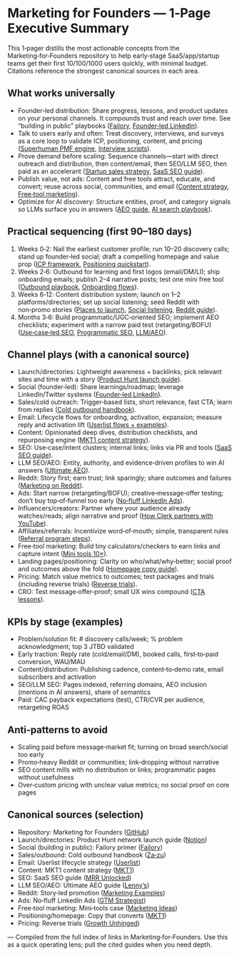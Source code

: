 # Marketing for Founders — 1‑Page Executive Summary

This 1‑pager distills the most actionable concepts from the Marketing‑for‑Founders repository to help early‑stage SaaS/app/startup teams get their first 10/100/1000 users quickly, with minimal budget. Citations reference the strongest canonical sources in each area.

## What works universally
- Founder‑led distribution: Share progress, lessons, and product updates on your personal channels. It compounds trust and reach over time. See “building in public” playbooks ([Failory](https://www.failory.com/blog/building-in-public), [Founder‑led LinkedIn](https://www.mrrunlocked.com/p/founder-led-linkedin-guide)).
- Talk to users early and often: Treat discovery, interviews, and surveys as a core loop to validate ICP, positioning, content, and pricing ([Superhuman PMF engine](https://review.firstround.com/how-superhuman-built-an-engine-to-find-product-market-fit/), [Interview scripts](https://deployempathy.substack.com/p/customer-interview-script-discovery-phase-i-e-before-you-ve-built-anything-415336)).
- Prove demand before scaling: Sequence channels—start with direct outreach and distribution, then content/email, then SEO/LLM SEO, then paid as an accelerant ([Startup sales strategy](https://posthog.com/founders/startup-sales-strategy), [SaaS SEO guide](https://www.mrrunlocked.com/p/the-saas-seo-guide)).
- Publish value, not ads: Content and free tools attract, educate, and convert; reuse across social, communities, and email ([Content strategy](https://newsletter.mkt1.co/p/mkt1-content-strategy-part-1), [Free‑tool marketing](https://www.marketingideas.com/p/mini-tools-are-10x-more-powerful)).
- Optimize for AI discovery: Structure entities, proof, and category signals so LLMs surface you in answers ([AEO guide](https://www.lennysnewsletter.com/p/the-ultimate-guide-to-aeo-ethan-smith), [AI search playbook](https://knowledge.gtmstrategist.com/p/how-to-win-the-new-seo-game-ai-search)).

## Practical sequencing (first 90–180 days)
1) Weeks 0‑2: Nail the earliest customer profile; run 10–20 discovery calls; stand up founder‑led social; draft a compelling homepage and value prop ([ICP framework](https://www.mrrunlocked.com/p/framework-ideal-customer-profile), [Positioning quickstart](https://www.lennysnewsletter.com/p/positioning)).
2) Weeks 2‑6: Outbound for learning and first logos (email/DM/LI); ship onboarding emails; publish 2–4 narrative posts; test one mini free tool ([Outbound playbook](https://knowledge.gtmstrategist.com/p/the-gtm-outreach-playbook-from-triggers-to-demos), [Onboarding flows](https://posthog.com/blog/how-we-built-email-onboarding)).
3) Weeks 6‑12: Content distribution system; launch on 1–2 platforms/directories; set up social listening; seed Reddit with non‑promo stories ([Places to launch](https://github.com/EdoStra/Marketing-for-Founders?tab=readme-ov-file#-places-to-launch-your-startup), [Social listening](https://www.mrrunlocked.com/p/social-listening-guide), [Reddit guide](https://redreach.ai/reddit-marketing-guide)).
4) Months 3‑6: Build programmatic/UGC‑oriented SEO; implement AEO checklists; experiment with a narrow paid test (retargeting/BOFU) ([Use‑case‑led SEO](https://playbooks.hypergrowthpartners.com/p/use-case-led-seo-a-strategy-for-organic), [Programmatic SEO](https://playbooks.hypergrowthpartners.com/p/ai-powered-programmatic-seo), [LLM/AEO](https://vercel.com/blog/how-were-adapting-seo-for-llms-and-ai-search)).

## Channel plays (with a canonical source)
- Launch/directories: Lightweight awareness + backlinks; pick relevant sites and time with a story ([Product Hunt launch guide](https://socialgrowthlab.notion.site/Engaging-your-network-for-a-Product-Hunt-Launch-fc37ed8746ba46ee914bc24e46d92dbd)).
- Social (founder‑led): Share learnings/roadmap; leverage LinkedIn/Twitter systems ([Founder‑led LinkedIn](https://www.mrrunlocked.com/p/founder-led-linkedin-guide)).
- Sales/cold outreach: Trigger‑based lists, short relevance, fast CTA; learn from replies ([Cold outbound handbook](https://www.za-zu.com/handbook/intro)).
- Email: Lifecycle flows for onboarding, activation, expansion; measure reply and activation lift ([Userlist flows + examples](https://userlist.com/blog/saas-email-marketing-strategies/)).
- Content: Opinionated deep dives, distribution checklists, and repurposing engine ([MKT1 content strategy](https://newsletter.mkt1.co/p/mkt1-content-strategy-part-1)).
- SEO: Use‑case/intent clusters; internal links; links via PR and tools ([SaaS SEO guide](https://www.mrrunlocked.com/p/the-saas-seo-guide)).
- LLM SEO/AEO: Entity, authority, and evidence‑driven profiles to win AI answers ([Ultimate AEO](https://www.lennysnewsletter.com/p/the-ultimate-guide-to-aeo-ethan-smith)).
- Reddit: Story first; earn trust; link sparingly; share outcomes and failures ([Marketing on Reddit](https://marketingexamples.com/content/reddit)).
- Ads: Start narrow (retargeting/BOFU); creative‑message‑offer testing; don’t buy top‑of‑funnel too early ([No‑fluff LinkedIn Ads](https://knowledge.gtmstrategist.com/p/the-no-fluff-linkedin-ads-playbook)).
- Influencers/creators: Partner where your audience already watches/reads; align narrative and proof ([How Clerk partners with YouTube](https://playbooks.hypergrowthpartners.com/p/how-clerk-partners-with-youtubes)).
- Affiliates/referrals: Incentivize word‑of‑mouth; simple, transparent rules ([Referral program steps](https://thegrowthmind.substack.com/p/10-steps-for-a-great-referral-program)).
- Free‑tool marketing: Build tiny calculators/checkers to earn links and capture intent ([Mini tools 10×](https://www.marketingideas.com/p/mini-tools-are-10x-more-powerful)).
- Landing pages/positioning: Clarity on who/what/why‑better; social proof and outcomes above the fold ([Homepage copy guide](https://newsletter.mkt1.co/p/homepage-copy)).
- Pricing: Match value metrics to outcomes; test packages and trials (including reverse trials) ([Reverse trials](https://web.archive.org/web/20250814071651/https://www.growthunhinged.com/p/your-guide-to-reverse-trials)).
- CRO: Test message‑offer‑proof; small UX wins compound ([CTA lessons](https://www.marketingideas.com/p/the-most-powerful-cta)).

## KPIs by stage (examples)
- Problem/solution fit: # discovery calls/week; % problem acknowledgment; top 3 JTBD validated
- Early traction: Reply rate (cold/email/DM), booked calls, first‑to‑paid conversion, WAU/MAU
- Content/distribution: Publishing cadence, content‑to‑demo rate, email subscribers and activation
- SEO/LLM SEO: Pages indexed, referring domains, AEO inclusion (mentions in AI answers), share of semantics
- Paid: CAC payback expectations (test), CTR/CVR per audience, retargeting ROAS

## Anti‑patterns to avoid
- Scaling paid before message‑market fit; turning on broad search/social too early
- Promo‑heavy Reddit or communities; link‑dropping without narrative
- SEO content mills with no distribution or links; programmatic pages without usefulness
- Over‑custom pricing with unclear value metrics; no social proof on core pages

## Canonical sources (selection)
- Repository: Marketing for Founders ([GitHub](https://github.com/EdoStra/Marketing-for-Founders?tab=readme-ov-file))
- Launch/directories: Product Hunt network launch guide ([Notion](https://socialgrowthlab.notion.site/Engaging-your-network-for-a-Product-Hunt-Launch-fc37ed8746ba46ee914bc24e46d92dbd))
- Social (building in public): Failory primer ([Failory](https://www.failory.com/blog/building-in-public))
- Sales/outbound: Cold outbound handbook ([Za‑zu](https://www.za-zu.com/handbook/intro))
- Email: Userlist lifecycle strategy ([Userlist](https://userlist.com/blog/saas-email-marketing-strategies/))
- Content: MKT1 content strategy ([MKT1](https://newsletter.mkt1.co/p/mkt1-content-strategy-part-1))
- SEO: SaaS SEO guide ([MRR Unlocked](https://www.mrrunlocked.com/p/the-saas-seo-guide))
- LLM SEO/AEO: Ultimate AEO guide ([Lenny’s](https://www.lennysnewsletter.com/p/the-ultimate-guide-to-aeo-ethan-smith))
- Reddit: Story‑led promotion ([Marketing Examples](https://marketingexamples.com/content/reddit))
- Ads: No‑fluff LinkedIn Ads ([GTM Strategist](https://knowledge.gtmstrategist.com/p/the-no-fluff-linkedin-ads-playbook))
- Free‑tool marketing: Mini‑tools case ([Marketing Ideas](https://www.marketingideas.com/p/mini-tools-are-10x-more-powerful))
- Positioning/homepage: Copy that converts ([MKT1](https://newsletter.mkt1.co/p/homepage-copy))
- Pricing: Reverse trials ([Growth Unhinged](https://web.archive.org/web/20250814071651/https://www.growthunhinged.com/p/your-guide-to-reverse-trials))

—
Compiled from the full index of links in Marketing‑for‑Founders. Use this as a quick operating lens; pull the cited guides when you need depth.







